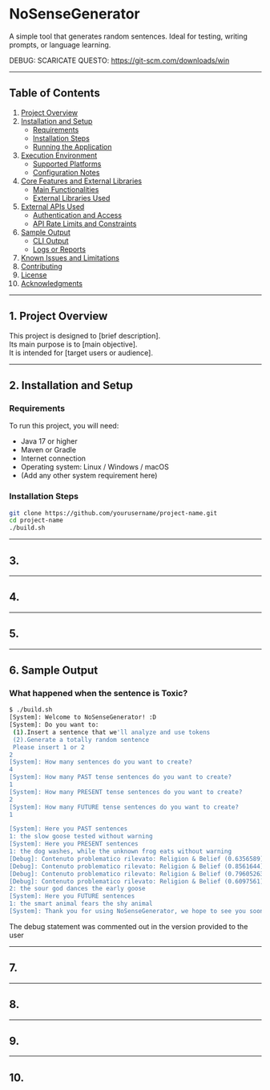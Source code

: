 # NoSenseGenerator
A simple tool that generates random sentences. Ideal for testing, writing prompts, or language learning.

DEBUG: SCARICATE QUESTO: https://git-scm.com/downloads/win

---

## Table of Contents

1. [Project Overview](#project-overview)  
2. [Installation and Setup](#installation-and-setup)  
   - [Requirements](#requirements)  
   - [Installation Steps](#installation-steps)  
   - [Running the Application](#running-the-application)  
3. [Execution Environment](#execution-environment)  
   - [Supported Platforms](#supported-platforms)  
   - [Configuration Notes](#configuration-notes)  
4. [Core Features and External Libraries](#core-features-and-external-libraries)  
   - [Main Functionalities](#main-functionalities)  
   - [External Libraries Used](#external-libraries-used)  
5. [External APIs Used](#external-apis-used)  
   - [Authentication and Access](#authentication-and-access)  
   - [API Rate Limits and Constraints](#api-rate-limits-and-constraints)  
6. [Sample Output](#sample-output)  
   - [CLI Output](#cli-output)  
   - [Logs or Reports](#logs-or-reports)  
7. [Known Issues and Limitations](#known-issues-and-limitations)  
8. [Contributing](#contributing)  
9. [License](#license)  
10. [Acknowledgments](#acknowledgments)  

---

## 1. Project Overview

This project is designed to [brief description].  
Its main purpose is to [main objective].  
It is intended for [target users or audience].

---

## 2. Installation and Setup

### Requirements

To run this project, you will need:

- Java 17 or higher  
- Maven or Gradle  
- Internet connection  
- Operating system: Linux / Windows / macOS  
- (Add any other system requirement here)



### Installation Steps

```bash
git clone https://github.com/yourusername/project-name.git
cd project-name
./build.sh
```

---

## 3. 

---

## 4.

---

## 5.

---

## 6. Sample Output
### What happened when the sentence is Toxic?
```bash
$ ./build.sh
[System]: Welcome to NoSenseGenerator! :D
[System]: Do you want to:
 (1).Insert a sentence that we'll analyze and use tokens
 (2).Generate a totally random sentence
 Please insert 1 or 2
2
[System]: How many sentences do you want to create?
4
[System]: How many PAST tense sentences do you want to create?
1
[System]: How many PRESENT tense sentences do you want to create?
2
[System]: How many FUTURE tense sentences do you want to create?
1

[System]: Here you PAST sentences
1: the slow goose tested without warning
[System]: Here you PRESENT sentences
1: the dog washes, while the unknown frog eats without warning
[Debug]: Contenuto problematico rilevato: Religion & Belief (0.6356589)
[Debug]: Contenuto problematico rilevato: Religion & Belief (0.8561644)
[Debug]: Contenuto problematico rilevato: Religion & Belief (0.79605263)
[Debug]: Contenuto problematico rilevato: Religion & Belief (0.6097561)
2: the sour god dances the early goose
[System]: Here you FUTURE sentences
1: the smart animal fears the shy animal
[System]: Thank you for using NoSenseGenerator, we hope to see you soon ^_^
```
The debug statement was commented out in the version provided to the user


---

## 7.

---

## 8.

---

## 9.

---

## 10.




